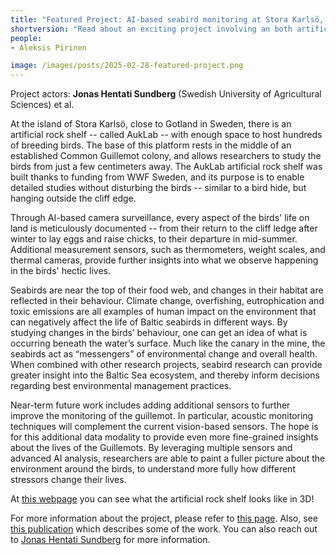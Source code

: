 ```yaml
---
title: "Featured Project: AI-based seabird monitoring at Stora Karlsö, Sweden"
shortversion: "Read about an exciting project involving an both artificial intelligence and an artificial rock shelf!"
people:
- Aleksis Pirinen

image: /images/posts/2025-02-28-featured-project.png
---
```

Project actors: **Jonas Hentati Sundberg** (Swedish University of Agricultural Sciences) et al.

At the island of Stora Karlsö, close to Gotland in Sweden, there is an artificial rock shelf -- called AukLab -- with enough space to host hundreds of breeding birds. The base of this platform rests in the middle of an established Common Guillemot colony, and allows researchers to study the birds from just a few centimeters away. The AukLab artificial rock shelf was built thanks to funding from WWF Sweden, and its purpose is to enable detailed studies without disturbing the birds -- similar to a bird hide, but hanging outside the cliff edge.

Through AI-based camera surveillance, every aspect of the birds' life on land is meticulously documented -- from their return to the cliff ledge after winter to lay eggs and raise chicks, to their departure in mid-summer. Additional measurement sensors, such as thermometers, weight scales, and thermal cameras, provide further insights into what we observe happening in the birds' hectic lives.

Seabirds are near the top of their food web, and changes in their habitat are reflected in their behaviour. Climate change, overfishing, eutrophication and toxic emissions are all examples of human impact on the environment that can negatively affect the life of Baltic seabirds in different ways. By studying changes in the birds’ behaviour, one can get an idea of what is occurring beneath the water’s surface. Much like the canary in the mine, the seabirds act as “messengers” of environmental change and overall health. When combined with other research projects, seabird research can provide greater insight into the Baltic Sea ecosystem, and thereby inform decisions regarding best environmental management practices.

Near-term future work includes adding additional sensors to further improve the monitoring of the guillemot. In particular, acoustic monitoring techniques will complement the current vision-based sensors. The hope is for this additional data modality to provide even more fine-grained insights about the lives of the Guillemots. By leveraging multiple sensors and advanced AI analysis, researchers are able to paint a fuller picture about the environment around the birds, to understand more fully how different stressors change their lives.

At  [this webpage](http://www.balticseabird.com/auklab/) you can see what the artificial rock shelf looks like in 3D!

For more information about the project, please refer to [this page](http://www.balticseabird.com/about-2/). Also, see [this publication](https://zslpublications.onlinelibrary.wiley.com/doi/pdf/10.1002/rse2.329) which describes some of the work. You can also reach out to [Jonas Hentati Sundberg](https://www.slu.se/cv/jonas-hentati-sundberg/) for more information.
